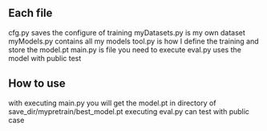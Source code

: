 ## Each file
cfg.py saves the configure of training
myDatasets.py is my own dataset
myModels.py contains all my models
tool.py is how I define the training and store the model.pt
main.py is file you need to execute
eval.py uses the model with public test
## How to use
with executing main.py you will get the model.pt in directory of save_dir/mypretrain/best_model.pt
executing eval.py can test with public case